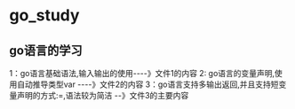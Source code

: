 # go_study
## go语言的学习
1：go语言基础语法,输入输出的使用----》文件1的内容
2: go语言的变量声明,使用自动推导类型var ----》文件2的内容
3：go语言支持多输出返回,并且支持短变量声明的方式:=,语法较为简洁 --》文件3的主要内容